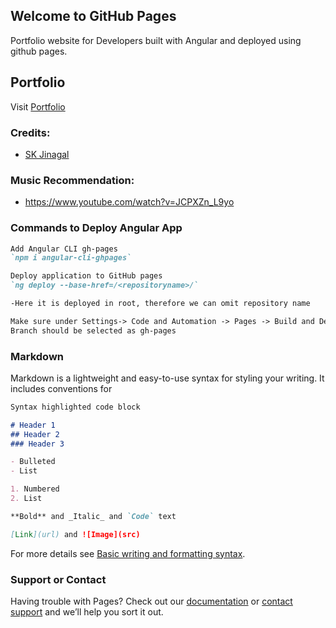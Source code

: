 ## Welcome to GitHub Pages

Portfolio website for Developers built with Angular and deployed using github pages.

## Portfolio
Visit [Portfolio](https://g-yadav.github.io/)

### Credits: 
- [SK Jinagal](https://github.com/skjinagal/Portfolio)

### Music Recommendation:
- https://www.youtube.com/watch?v=JCPXZn_L9yo


### Commands to Deploy Angular App

```markdown
Add Angular CLI gh-pages
`npm i angular-cli-ghpages`

Deploy application to GitHub pages
`ng deploy --base-href=/<repositoryname>/`

-Here it is deployed in root, therefore we can omit repository name

Make sure under Settings-> Code and Automation -> Pages -> Build and Deployment -> Branch
Branch should be selected as gh-pages

```




### Markdown

Markdown is a lightweight and easy-to-use syntax for styling your writing. It includes conventions for

```markdown
Syntax highlighted code block

# Header 1
## Header 2
### Header 3

- Bulleted
- List

1. Numbered
2. List

**Bold** and _Italic_ and `Code` text

[Link](url) and ![Image](src)
```

For more details see [Basic writing and formatting syntax](https://docs.github.com/en/github/writing-on-github/getting-started-with-writing-and-formatting-on-github/basic-writing-and-formatting-syntax).

### Support or Contact

Having trouble with Pages? Check out our [documentation](https://docs.github.com/categories/github-pages-basics/) or [contact support](https://support.github.com/contact) and we’ll help you sort it out.

